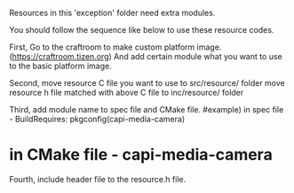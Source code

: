 Resources in this 'exception' folder need extra modules.


You should follow the sequence like below to use these resource codes.

First, Go to the craftroom to make custom platform image.(https://craftroom.tizen.org)
       And add certain module what you want to use to the basic platform image.

Second, move resource C file you want to use to src/resource/ folder
        move resource h file matched with above C file to inc/resource/ folder

Third, add module name to spec file and CMake file.
#example) in spec file - BuildRequires:  pkgconfig(capi-media-camera)
#         in CMake file - capi-media-camera

Fourth, include header file to the resource.h file.
